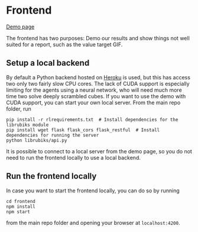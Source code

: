 # Frontend

<a href="https://peleiden.github.io/librubiks">Demo page</a>

The frontend has two purposes: Demo our results and show things not well suited for a report, such as the value target GIF.

## Setup a local backend

By default a Python backend hosted on <a href="https://heroku.com">Heroku</a> is used, but this has access two only two fairly slow CPU cores. The lack of CUDA support is especially limiting for the agents using a neural network, who will need much more time two solve deeply scrambled cubes. If you want to use the demo with CUDA support, you can start your own local server. From the main repo folder, run
```
pip install -r rlrequirements.txt  # Install dependencies for the librubiks module
pip install wget flask flask_cors flask_restful  # Install dependencies for running the server
python librubiks/api.py
```
It is possible to connect to a local server from the demo page, so you do not need to run the frontend locally to use a local backend.

## Run the frontend locally

In case you want to start the frontend locally, you can do so by running
```
cd frontend
npm install
npm start
```
from the main repo folder and opening your browser at `localhost:4200`.
